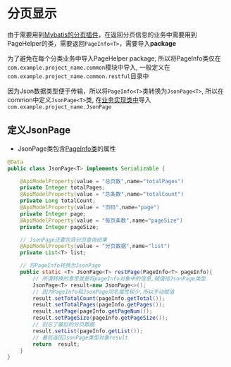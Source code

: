 # 分页显示

由于需要用到[Mybatis的分页插件](MyBatis_PageHelper.md)，在返回分页信息的业务中需要用到PageHelper的类，需要返回`PageInfo<T>`，需要导入**package**

为了避免在每个分类业务中导入PageHelper package, 所以将PageInfo<T>类仅在`com.example.project_name.common`模块中导入, 一般定义在`com.example.project_name.common.restful`目录中

因为Json数据类型便于传输，所以将`PageInfo<T>`类转换为`JsonPage<T>`, 所以在common中定义`JsonPage<T>`类, 在[业务实现类中](SpringBoot_Project_Workflow_Service.md#实现类)导入`com.example.project_name.JsonPage`

## 定义JsonPage

- JsonPage类包含[PageInfo类](../Mybatis_PageHelper.md#PageInfo类)的属性

```java
@Data
public class JsonPage<T> implements Serializable {

    @ApiModelProperty(value = "总页数",name="totalPages")
    private Integer totalPages;
    @ApiModelProperty(value = "总条数",name="totalCount")
    private Long totalCount;
    @ApiModelProperty(value = "页码",name="page")
    private Integer page;
    @ApiModelProperty(value = "每页条数",name="pageSize")
    private Integer pageSize;

    // JsonPage还要包含分页查询结果
    @ApiModelProperty(value = "分页数据",name="list")
    private List<T> list;

    // 将PageInfo转换为JsonPage
    public static <T> JsonPage<T> restPage(PageInfo<T> pageInfo){
        // 所谓转换的意思就是将pageInfo对象中的信息,赋值给JsonPage类型
        JsonPage<T> result=new JsonPage<>();
        // 因为PageInfo和JsonPage同名属性较少,所以手动赋值
        result.setTotalCount(pageInfo.getTotal());
        result.setTotalPages(pageInfo.getPages());
        result.setPage(pageInfo.getPageNum());
        result.setPageSize(pageInfo.getPageSize());
        // 别忘了最后的分页数据
        result.setList(pageInfo.getList());
        // 最后返回JsonPage类型对象result
        return  result;
    }
}
```